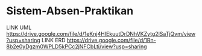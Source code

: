 # Sistem-Absen-Praktikan




LINK UML https://drive.google.com/file/d/1eKnj4HIEkuutDrDNhVKZytg2lSaTjQvm/view?usp=sharing
LINK ERD https://drive.google.com/file/d/1Rn-8b2e0yDgzm0WPLD5kPCc2jNFCbLti/view?usp=sharing
